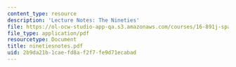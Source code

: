 ```yaml
---
content_type: resource
description: 'Lecture Notes: The Nineties'
file: https://ol-ocw-studio-app-qa.s3.amazonaws.com/courses/16-891j-space-policy-seminar-spring-2003/2b9da21b1caefd8af2f7fe9d71ecabad_ninetiesnotes.pdf
file_type: application/pdf
resourcetype: Document
title: ninetiesnotes.pdf
uid: 2b9da21b-1cae-fd8a-f2f7-fe9d71ecabad
---
```

